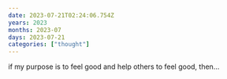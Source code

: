 ```yaml
---
date: 2023-07-21T02:24:06.754Z
years: 2023
months: 2023-07
days: 2023-07-21
categories: ["thought"]
---
```

if my purpose is to feel good and help others to feel good, then…
